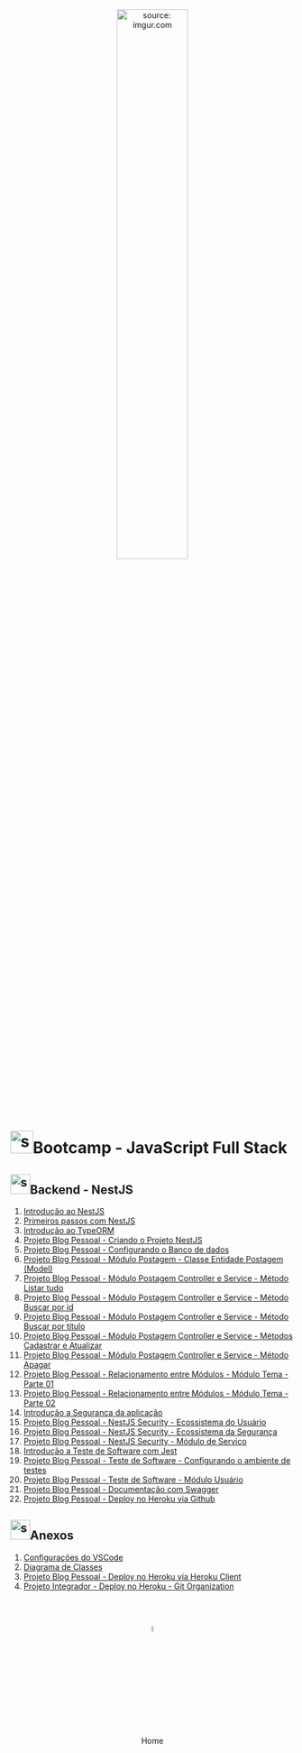 <div align="center">
    <img src="https://i.imgur.com/icgjsRQ.png" title="source: imgur.com" width="50%"/>
</div>
<h1><img src="https://i.imgur.com/r9lrbPG.png" title="source: imgur.com" width="40px"/>Bootcamp - JavaScript Full Stack </h1>

<h2><img src="https://i.imgur.com/O6PILGE.png" title="source: imgur.com" width="35px"/>Backend - NestJS</h2>

1. <a href="01.md" >Introdução ao NestJS</a>
2. <a href="02.md" >Primeiros passos com NestJS </a>
3. <a href="03.md" >Introdução ao TypeORM</a>
4. <a href="04.md" >Projeto Blog Pessoal - Criando o Projeto NestJS</a>
5. <a href="06.md" >Projeto Blog Pessoal - Configurando o Banco de dados</a>
6. <a href="05.md" >Projeto Blog Pessoal - Módulo Postagem - Classe Entidade Postagem (Model)</a>
7. <a href="07.md" >Projeto Blog Pessoal - Módulo Postagem Controller e Service - Método Listar tudo</a>
8. <a href="08.md" >Projeto Blog Pessoal - Módulo Postagem Controller e Service - Método Buscar por id</a>
9. <a href="09.md" >Projeto Blog Pessoal - Módulo Postagem Controller e Service - Método Buscar por título</a>
10. <a href="10.md" >Projeto Blog Pessoal - Módulo Postagem Controller e Service - Métodos Cadastrar e Atualizar</a>
11. <a href="11.md" >Projeto Blog Pessoal - Módulo Postagem Controller e Service - Método Apagar</a>
12. <a href="12.md" >Projeto Blog Pessoal - Relacionamento entre Módulos - Módulo Tema - Parte 01</a>
13. <a href="13.md" >Projeto Blog Pessoal - Relacionamento entre Módulos - Módulo Tema - Parte 02</a>
14. <a href="14.md" >Introdução a Segurança da aplicação</a>
15. <a href="15.md" >Projeto Blog Pessoal - NestJS Security - Ecossistema do Usuário</a>
16. <a href="16.md" >Projeto Blog Pessoal - NestJS Security - Ecossistema da Segurança</a>
17. <a href="17.md" >Projeto Blog Pessoal - NestJS Security - Módulo de Serviço</a>
18. <a href="18.md" >Introdução a Teste de Software com Jest</a>
19. <a href="19.md" >Projeto Blog Pessoal - Teste de Software - Configurando o ambiente de testes</a>
20. <a href="21.md" >Projeto Blog Pessoal - Teste de Software - Módulo Usuário</a>
22. <a href="22.md" >Projeto Blog Pessoal - Documentação com Swagger</a>
23. <a href="23.md" >Projeto Blog Pessoal - Deploy no Heroku via Github</a>

<h2><img src="https://i.imgur.com/O6PILGE.png" title="source: imgur.com" width="35px"/>Anexos</h2>

01. <a href="vscode_config.md" >Configurações do VSCode</a>
02. <a href="uml.md" >Diagrama de Classes</a>
03. <a href="deploy_client.md" >Projeto Blog Pessoal - Deploy no Heroku via Heroku Client</a>
04. <a href="deploy_organizacao.md" >Projeto Integrador - Deploy no Heroku - Git Organization</a>

<br /><br />
	

<div align="center"><a href="../README.md"><img src="https://i.imgur.com/kfHCxif.png" title="source: imgur.com" width="5%"/></a></div>
<div align="center">Home</div>

